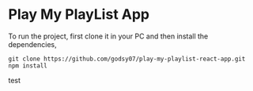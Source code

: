 # Play My PlayList App

To run the project, first clone it in your PC and then install the dependencies,

```
git clone https://github.com/godsy07/play-my-playlist-react-app.git
npm install
```
test
